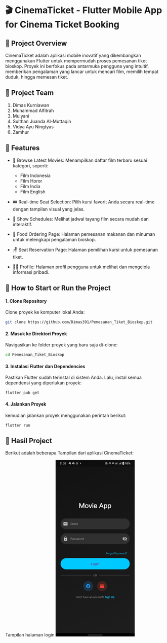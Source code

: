 # 🎬 CinemaTicket - Flutter Mobile App for Cinema Ticket Booking

## 📝 **Project Overview**
CinemaTicket adalah aplikasi mobile inovatif yang dikembangkan menggunakan Flutter untuk mempermudah proses pemesanan tiket bioskop. Proyek ini berfokus pada antarmuka pengguna yang intuitif, memberikan pengalaman yang lancar untuk mencari film, memilih tempat duduk, hingga memesan tiket.

## 👥 **Project Team**
1. Dimas Kurniawan
2. Muhammad Alfitrah
3. Mulyani
4. Sulthan Juanda Al-Muttaqin
5. Vidya Ayu Ningtyas
6. Zamhur
   
## 🚀 **Features**
- 🎥 Browse Latest Movies: Menampilkan daftar film terbaru sesuai kategori, seperti:
  - Film Indonesia
  - Film Horor
  - Film India
  - Film English
    
- 🎟️ Real-time Seat Selection: Pilih kursi favorit Anda secara real-time dengan tampilan visual yang jelas.
- 📅 Show Schedules: Melihat jadwal tayang film secara mudah dan interaktif.
- 🍔 Food Ordering Page: Halaman pemesanan makanan dan minuman untuk melengkapi pengalaman bioskop.
- 🪑 Seat Reservation Page: Halaman pemilihan kursi untuk pemesanan tiket.
- 🧑‍💼 Profile: Halaman profil pengguna untuk melihat dan mengelola informasi pribadi.
  
## 🔧 **How to Start or Run the Project**

#### 1. Clone Repository
Clone proyek ke komputer lokal Anda:
```bash
git clone https://github.com/Dimas391/Pemesanan_Tiket_Bioskop.git
```
      
#### 2. Masuk ke Direktori Proyek
Navigasikan ke folder proyek yang baru saja di-clone:
```bash
cd Pemesanan_Tiket_Bioskop
```      
   
#### 3. Instalasi Flutter dan Dependencies
Pastikan Flutter sudah terinstal di sistem Anda.
Lalu, instal semua dependensi yang diperlukan proyek:
```bah
flutter pub get
```      

#### 4. Jalankan Proyek
kemudian jalankan proyek menggunakan perintah berikut:
```bah
flutter run
```

## 📸 **Hasil Project**
Berikut adalah beberapa Tampilan dari aplikasi CinemaTicket:

Tampilan halaman login
<img src="image/3.jpg" alt="Screenshot 1" width="250" />

   





